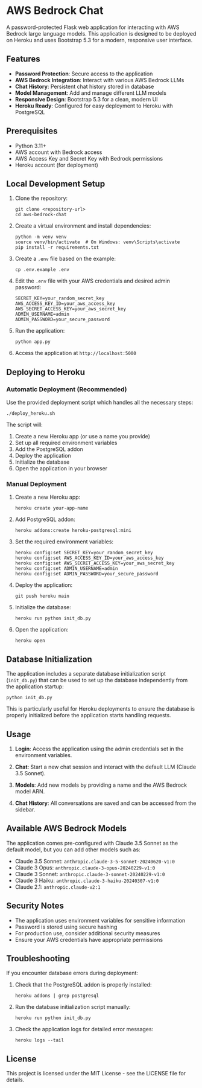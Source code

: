 # AWS Bedrock Chat

A password-protected Flask web application for interacting with AWS Bedrock large language models. This application is designed to be deployed on Heroku and uses Bootstrap 5.3 for a modern, responsive user interface.

## Features

- **Password Protection**: Secure access to the application
- **AWS Bedrock Integration**: Interact with various AWS Bedrock LLMs
- **Chat History**: Persistent chat history stored in database
- **Model Management**: Add and manage different LLM models
- **Responsive Design**: Bootstrap 5.3 for a clean, modern UI
- **Heroku Ready**: Configured for easy deployment to Heroku with PostgreSQL

## Prerequisites

- Python 3.11+
- AWS account with Bedrock access
- AWS Access Key and Secret Key with Bedrock permissions
- Heroku account (for deployment)

## Local Development Setup

1. Clone the repository:
   ```
   git clone <repository-url>
   cd aws-bedrock-chat
   ```

2. Create a virtual environment and install dependencies:
   ```
   python -m venv venv
   source venv/bin/activate  # On Windows: venv\Scripts\activate
   pip install -r requirements.txt
   ```

3. Create a `.env` file based on the example:
   ```
   cp .env.example .env
   ```

4. Edit the `.env` file with your AWS credentials and desired admin password:
   ```
   SECRET_KEY=your_random_secret_key
   AWS_ACCESS_KEY_ID=your_aws_access_key
   AWS_SECRET_ACCESS_KEY=your_aws_secret_key
   ADMIN_USERNAME=admin
   ADMIN_PASSWORD=your_secure_password
   ```

5. Run the application:
   ```
   python app.py
   ```

6. Access the application at `http://localhost:5000`

## Deploying to Heroku

### Automatic Deployment (Recommended)

Use the provided deployment script which handles all the necessary steps:

```
./deploy_heroku.sh
```

The script will:
1. Create a new Heroku app (or use a name you provide)
2. Set up all required environment variables
3. Add the PostgreSQL addon
4. Deploy the application
5. Initialize the database
6. Open the application in your browser

### Manual Deployment

1. Create a new Heroku app:
   ```
   heroku create your-app-name
   ```

2. Add PostgreSQL addon:
   ```
   heroku addons:create heroku-postgresql:mini
   ```

3. Set the required environment variables:
   ```
   heroku config:set SECRET_KEY=your_random_secret_key
   heroku config:set AWS_ACCESS_KEY_ID=your_aws_access_key
   heroku config:set AWS_SECRET_ACCESS_KEY=your_aws_secret_key
   heroku config:set ADMIN_USERNAME=admin
   heroku config:set ADMIN_PASSWORD=your_secure_password
   ```

4. Deploy the application:
   ```
   git push heroku main
   ```

5. Initialize the database:
   ```
   heroku run python init_db.py
   ```

6. Open the application:
   ```
   heroku open
   ```

## Database Initialization

The application includes a separate database initialization script (`init_db.py`) that can be used to set up the database independently from the application startup:

```
python init_db.py
```

This is particularly useful for Heroku deployments to ensure the database is properly initialized before the application starts handling requests.

## Usage

1. **Login**: Access the application using the admin credentials set in the environment variables.

2. **Chat**: Start a new chat session and interact with the default LLM (Claude 3.5 Sonnet).

3. **Models**: Add new models by providing a name and the AWS Bedrock model ARN.

4. **Chat History**: All conversations are saved and can be accessed from the sidebar.

## Available AWS Bedrock Models

The application comes pre-configured with Claude 3.5 Sonnet as the default model, but you can add other models such as:

- Claude 3.5 Sonnet: `anthropic.claude-3-5-sonnet-20240620-v1:0`
- Claude 3 Opus: `anthropic.claude-3-opus-20240229-v1:0`
- Claude 3 Sonnet: `anthropic.claude-3-sonnet-20240229-v1:0`
- Claude 3 Haiku: `anthropic.claude-3-haiku-20240307-v1:0`
- Claude 2.1: `anthropic.claude-v2:1`

## Security Notes

- The application uses environment variables for sensitive information
- Password is stored using secure hashing
- For production use, consider additional security measures
- Ensure your AWS credentials have appropriate permissions

## Troubleshooting

If you encounter database errors during deployment:

1. Check that the PostgreSQL addon is properly installed:
   ```
   heroku addons | grep postgresql
   ```

2. Run the database initialization script manually:
   ```
   heroku run python init_db.py
   ```

3. Check the application logs for detailed error messages:
   ```
   heroku logs --tail
   ```

## License

This project is licensed under the MIT License - see the LICENSE file for details.